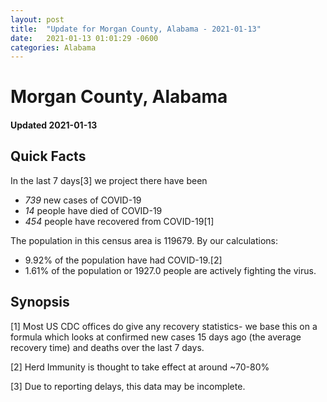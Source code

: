 ```yaml
---
layout: post
title:  "Update for Morgan County, Alabama - 2021-01-13"
date:   2021-01-13 01:01:29 -0600
categories: Alabama
---
```


# Morgan County, Alabama
#### Updated 2021-01-13

## Quick Facts

In the last 7 days[3] we project there have been
- *739* new cases of COVID-19
- *14* people have died of COVID-19
- *454* people have recovered from COVID-19[1]

The population in this census area is 119679. By our calculations:
- 9.92% of the population have had COVID-19.[2]
- 1.61% of the population or 1927.0 people are actively fighting the virus.

## Synopsis




[1] Most US CDC offices do give any recovery statistics- we base this on a formula which looks at confirmed new cases
15 days ago (the average recovery time) and deaths over the last 7 days.

[2] Herd Immunity is thought to take effect at around ~70-80%

[3] Due to reporting delays, this data may be incomplete.
 
    